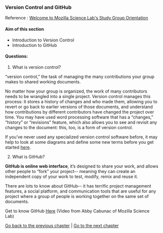 ### Version Control and GitHub

Reference : [Welcome to Mozilla Science Lab's Study Group Orientation](https://mozillascience.github.io/study-group-orientation/3.1-collab-vers-github.html)

#### Aim of this section

- Introduction to Version Control
- Introduction to GitHub

#### Questions:

1. What is version control?

“version control,” the task of managing the many contributions your group makes to shared working documents.

No matter how your group is organized, the work of many contributors needs to be wrangled into a single project. Version control manages this process: it stores a history of changes and who made them, allowing you to revert or go back to earlier versions of those documents, and understand how contributions by different contributors have changed the project over time. You may have used word processing software that has a “changes,” “history” or “revisions” feature, which also allows you to see and revisit any changes to the document: this, too, is a form of version control. 

If you’ve never used any specialized version control software before, it may help to look at some diagrams and define some new terms before you get started [here](https://mozillascience.github.io/study-group-orientation/3.1-collab-vers-github.html).

2. What is GitHub?

**GitHub is online web interface**, it’s designed to share your work, and allows other people to “fork” your project-- meaning they can create an independent copy of your work to test, modify, remix and reuse it.

There are lots to know about GitHub-- it has terrific project management features, a social platform, and communication tools that are useful for any project where a group of people is working together on the same set of documents.

Get to know GitHub [Here](https://mozillascience.github.io/study-group-orientation/3.2-know-github.html) (Video from Abby Cabunac of Mozilla Science Lab)

[Go back to the previous chapter](https://malvikasharan.github.io/developing_collaborative_document/lessons/1-collaborative-documentation) | [Go to the next chapter](https://malvikasharan.github.io/developing_collaborative_document/lessons/3-creating-my-first-repo)
